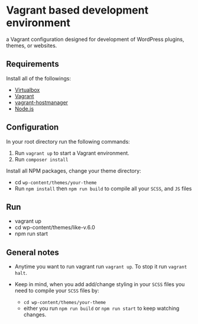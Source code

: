 # Vagrant based development environment

a Vagrant configuration designed for development of WordPress plugins, themes, or websites.

## Requirements

Install all of the followings:

- [Virtualbox](https://www.virtualbox.org/wiki/Downloads)
- [Vagrant](https://www.vagrantup.com/downloads.html)
- [vagrant-hostmanager](https://github.com/smdahlen/vagrant-hostmanager#installation)
- [Node.js](http://nodejs.org/)

## Configuration

In your root directory run the following commands:

1. Run `vagrant up` to start a Vagrant environment.
2. Run `composer install`

Install all NPM packages, change your theme directory:

- cd `wp-content/themes/your-theme`
- Run `npm install` then `npm run build` to compile all your `SCSS`, and `JS` files

## Run

- vagrant up
- cd wp-content/themes/like-v.6.0
- npm run start

## General notes

- Anytime you want to run vagrant run `vagrant up`. To stop it run `vagrant halt`.

- Keep in mind, when you add add/change styling in your `SCSS` files you need to compile your `SCSS` files by:
  - `cd wp-content/themes/your-theme`
  - either you run `npm run build` or `npm run start` to keep watching changes.
